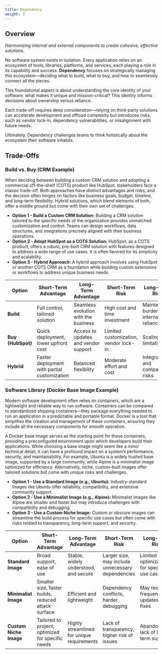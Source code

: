 ```yaml
---
title: Dependency
weight: 3
---
```


## Overview

_Harmonizing internal and external components to create cohesive, effective solutions._

No software system exists in isolation. Every application relies on an ecosystem of tools, libraries, platforms, and services, each playing a role in its capability and success. **Dependency** focuses on strategically managing this ecosystem—deciding what to build, what to buy, and how to seamlessly connect all the pieces.

This foundational aspect is about understanding the core identity of your software: what makes it unique and mission-critical? This identity informs decisions about ownership versus reliance. 

Each trade-off requires deep consideration—relying on third-party solutions can accelerate development and offload complexity but introduces risks, such as vendor lock-in, dependency vulnerabilities, or misalignment with future needs. 

Ultimately, Dependency challenges teams to think holistically about the ecosystem their software inhabits.

## Trade-Offs

### Build vs. Buy (CRM Example)

When deciding between building a custom CRM solution and adopting a commercial off-the-shelf (COTS) product like HubSpot, stakeholders face a classic trade-off. Both approaches have distinct advantages and risks, and the decision often hinges on factors like business goals, budget, timeline, and long-term flexibility. Hybrid solutions, which blend elements of both, offer a middle ground but come with their own set of challenges.

- **Option 1 - Build a Custom CRM Solution:** Building a CRM solution tailored to the specific needs of the organization provides unmatched customization and control. Teams can design workflows, data structures, and integrations precisely aligned with their business operations.
- **Option 2 - Adopt HubSpot as a COTS Solution:** HubSpot, as a COTS product, offers a robust, pre-built CRM solution with features designed to address a wide range of use cases. It is often favored for its simplicity and scalability.
- **Option 3 - Hybrid Approach:** A hybrid approach involves using HubSpot or another COTS CRM as a foundation while building custom extensions or workflows to address unique business needs.

| **Option**          | **Short-Term Advantage**                     | **Long-Term Advantage**                    | **Short-Term Risk**                  | **Long-Term Risk**                   |
|---------------------|---------------------------------------------|-------------------------------------------|--------------------------------------|--------------------------------------|
| **Build**           | Full control, tailored solution             | Seamless evolution with the business       | High cost and time investment        | Maintenance burden, internal reliance |
| **Buy (HubSpot)**   | Quick deployment, lower upfront cost         | Access to updates and vendor support       | Limited customization, vendor lock-in| Scaling limitations                  |
| **Hybrid**          | Faster deployment with partial customization | Balanced flexibility                       | Moderate effort and cost             | Integration and compatibility risks   |

### Software Library (Docker Base Image Example)

Modern software development often relies on containers, which are a lightweight and reliable way to run software. Containers can be compared to standardized shipping containers—they package everything needed to run an application in a predictable and portable format. Docker is a tool that simplifies the creation and management of these containers, ensuring they include all the necessary components for smooth operation.

A Docker base image serves as the starting point for these containers, providing a preconfigured environment upon which developers build their applications. While choosing a base image might seem like a minor technical detail, it can have a profound impact on a system’s performance, security, and maintainability. For example, Ubuntu is a widely trusted base image, supported by a large community, while Alpine is a minimalist image optimized for efficiency. Alternatively, niche, custom-built images offer tailored solutions but come with unique risks and challenges.

- **Option 1 - Use a Standard Image (e.g., Ubuntu):** Industry-standard images like Ubuntu offer reliability, compatibility, and extensive community support.
- **Option 2 - Use a Minimalist Image (e.g., Alpine):** Minimalist images like Alpine are smaller and faster but may introduce challenges with compatibility and debugging.
- **Option 3 - Use a Custom Niche Image:** Custom or obscure images can streamline the build process for specific use cases but often come with risks related to transparency, long-term support, and security.

| **Option**               | **Short-Term Advantage**                        | **Long-Term Advantage**                    | **Short-Term Risk**                      | **Long-Term Risk**                       |
|--------------------------|------------------------------------------------|-------------------------------------------|------------------------------------------|------------------------------------------|
| **Standard Image**       | Broad support, ease of use                     | Stable, widely understood, and secure     | Larger size, may include unnecessary dependencies | Limited optimization for specific use cases |
| **Minimalist Image**      | Smaller size, faster builds, reduced attack surface | Efficient and lightweight                 | Dependency conflicts, harder debugging   | May require frequent updates or fixes    |
| **Custom Niche Image**    | Tailored to project, optimized for specific needs | Highly streamlined for unique requirements| Lack of transparency, higher risk of issues | Abandonment, lack of long-term support    |
